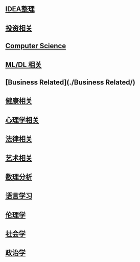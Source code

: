 ## [IDEA整理](./IDEA整理/)  

## [投资相关](./投资相关/) 

## [Computer Science](./CS相关/) 

## [ML/DL 相关](./ML&DL/) 

## [Business Related](./Business Related/) 

## [健康相关](./健康相关/) 

## [心理学相关](./心理学/) 

## [法律相关](./法律/) 

## [艺术相关](./艺术相关/) 

## [数理分析](./数理分析/) 

## [语言学习](./语言篇/) 

## [伦理学](./伦理学/) 

## [社会学](./社会学/) 

## [政治学](./政治学与领导/) 